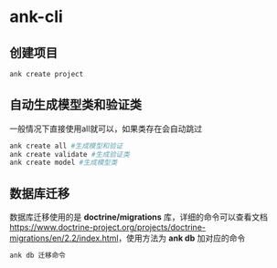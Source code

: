 # ank-cli

## 创建项目

``` bash
ank create project
```

## 自动生成模型类和验证类

一般情况下直接使用all就可以，如果类存在会自动跳过

``` bash
ank create all #生成模型和验证
ank create validate #生成验证类
ank create model #生成模型类
```

## 数据库迁移

数据库迁移使用的是 **doctrine/migrations** 库，详细的命令可以查看文档 <https://www.doctrine-project.org/projects/doctrine-migrations/en/2.2/index.html>，使用方法为 **ank db** 加对应的命令

``` bash
ank db 迁移命令
```
